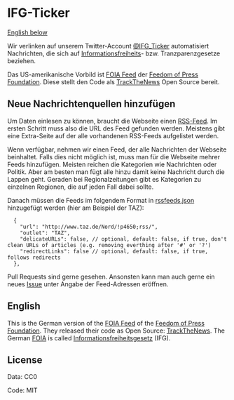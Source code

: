 # IFG-Ticker

[English below](#english)

Wir verlinken auf unserem Twitter-Account [@IFG_Ticker](https://twitter.com/IFG_Ticker) automatisiert Nachrichten, die sich auf
[Informationsfreiheits](https://de.wikipedia.org/wiki/Informationsfreiheitsgesetz)- bzw. Tranzparenzgesetze beziehen.

Das US-amerikanische Vorbild ist [FOIA Feed](https://twitter.com/FOIAFeed) der [Feedom of Press Foundation](https://freedom.press/). Diese stellt den Code als [TrackTheNews](https://github.com/freedomofpress/trackthenews) Open Source bereit.

## Neue Nachrichtenquellen hinzufügen

Um Daten einlesen zu können, braucht die Webseite einen [RSS-Feed](<https://de.wikipedia.org/wiki/RSS_(Web-Feed)>). Im ersten Schritt muss also die URL des Feed gefunden werden. Meistens gibt eine Extra-Seite auf der alle vorhandenen RSS-Feeds aufgelistet werden.

Wenn verfügbar, nehmen wir einen Feed, der alle Nachrichten der Webseite beinhaltet. Falls dies nicht möglich ist, muss man für die Webseite mehrer Feeds hinzufügen. Meisten reichen die Kategorien wie Nachrichten oder Politik. Aber am besten man fügt alle hinzu damit keine Nachricht durch die Lappen geht. Geraden bei Regionalzeitungen gibt es Kategorien zu einzelnen Regionen, die auf jeden Fall dabei sollte.

Danach müssen die Feeds im folgendem Format in [rssfeeds.json](ttnconfig/rssfeeds.json) hinzugefügt werden (hier am Beispiel der TAZ):

```
  {
    "url": "http://www.taz.de/Nord/!p4650;rss/",
    "outlet": "TAZ",
    "delicateURLs": false, // optional, default: false, if true, don't clean URLs of articles (e.g. removing everthing after '#' or '?')
    "redirectLinks": false // optional, default: false, if true, follows redirects
  },
```

Pull Requests sind gerne gesehen. Ansonsten kann man auch gerne ein neues [Issue](https://github.com/jfilter/ifg-ticker/issues/new) unter Angabe der Feed-Adressen eröffnen.

## English

<a name="english"/>

This is the German version of the [FOIA Feed](https://twitter.com/FOIAFeed) of the [Feedom of Press Foundation](https://freedom.press/). They released their code as Open Source: [TrackTheNews](https://github.com/freedomofpress/trackthenews). The German [FOIA](<https://en.wikipedia.org/wiki/Freedom_of_Information_Act_(United_States)>) is called [Informationsfreiheitsgesetz](https://de.wikipedia.org/wiki/Informationsfreiheitsgesetz) (IFG).

## License

Data: CC0

Code: MIT
